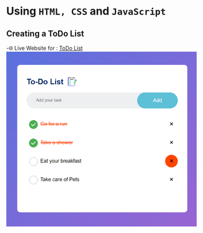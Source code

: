 # Using ```HTML, CSS``` and ```JavaScript```
## Creating a ToDo List
-🌐 Live Website for : [ToDo List](https://mizaan-hub.github.io/ToDo-List/)<br>
<img src="images/pic0.png">